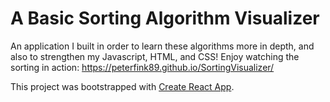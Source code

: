 # A Basic Sorting Algorithm Visualizer

An application I built in order to learn these algorithms more in depth, and also to strengthen my Javascript, HTML, and CSS! Enjoy watching the sorting in action: https://peterfink89.github.io/SortingVisualizer/

This project was bootstrapped with [Create React App](https://github.com/facebook/create-react-app).
